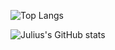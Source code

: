 ![Top Langs](https://github-readme-stats.vercel.app/api/top-langs/?username=JuliusKreutz&theme=tokyonight&layout=compact)

![Julius's GitHub stats](https://github-readme-stats.vercel.app/api?username=JuliusKreutz&theme=tokyonight&show_icons=true)

